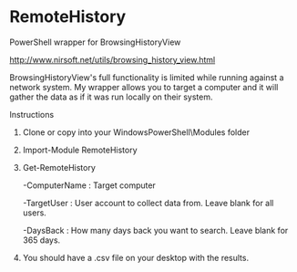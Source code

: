 # RemoteHistory
PowerShell wrapper for BrowsingHistoryView

http://www.nirsoft.net/utils/browsing_history_view.html

BrowsingHistoryView's full functionality is limited while running against a network system. My wrapper allows you to target a computer and it will gather the data as if it was run locally on their system.


Instructions

1. Clone or copy into your WindowsPowerShell\Modules folder
2. Import-Module RemoteHistory
3. Get-RemoteHistory 
    
    -ComputerName : Target computer
    
    -TargetUser : User account to collect data from. Leave blank for all users.
    
    -DaysBack : How many days back you want to search. Leave blank for 365 days.
    
4. You should have a .csv file on your desktop with the results.
